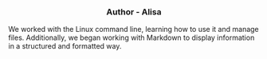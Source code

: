 <h3 align="center">Author - Alisa</h3>
We worked with the Linux command line, learning how to use it and manage files. Additionally, we began working with Markdown to display information in a structured and formatted way.
